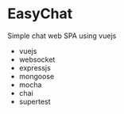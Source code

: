 # EasyChat

Simple chat web SPA using vuejs

- vuejs
- websocket
- expressjs
- mongoose
- mocha
- chai
- supertest
